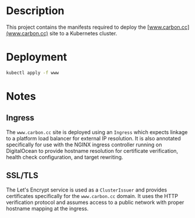 # Description

This project contains the manifests required to deploy the [www.carbon.cc](www.carbon.cc) site to a Kubernetes cluster.

# Deployment

```bash
kubectl apply -f www
```

# Notes

## Ingress

The `www.carbon.cc` site is deployed using an `Ingress` which expects linkage to a platform load balancer for external IP resolution.
It is also annotated specifically for use with the NGINX ingress controller running on DigitalOcean to provide hostname resolution for certificate verification, health check configuration, and target rewriting.

## SSL/TLS

The Let's Encrypt service is used as a `ClusterIssuer` and provides certificates specifically for the `www.carbon.cc` domain.
It uses the HTTP verification protocol and assumes access to a public network with proper hostname mapping at the ingress.
